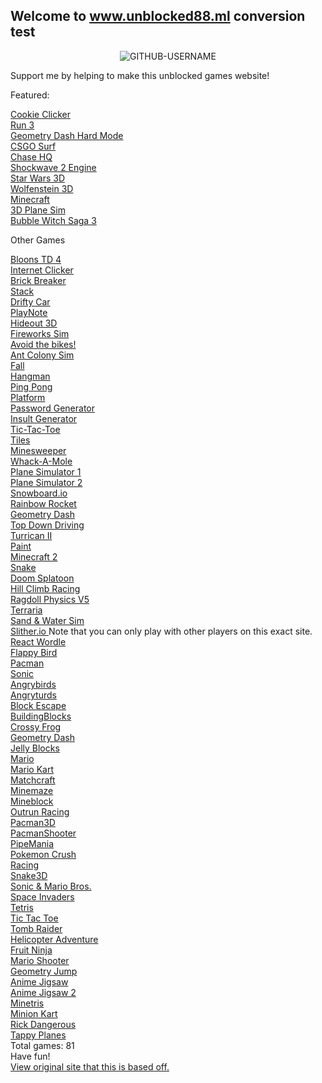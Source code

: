 ## Welcome to www.unblocked88.ml conversion test
<p align="center"> <img src="https://komarev.com/ghpvc/?username=GITHUB-USERNAME&label=Site%20views&color=ce9927&style=flat" alt="GITHUB-USERNAME" /> </p>
<p>Support me by helping to make this unblocked games website!
<br>
<p>Featured:<p>
<a href="/unblocked88.github.io/games/cookieclicker-gh-pages/cookie.html">  Cookie Clicker </a>
<br>
<a href="/unblocked88.github.io/games/run3.html">  Run 3 </a>
<br>
<a href="/unblocked88.github.io/games/geounbroken.html">  Geometry Dash Hard Mode </a>
<br>
<a href="/unblocked88.github.io/games/surf.html">  CSGO Surf </a>
<br>
<a href="/unblocked88.github.io/games/Chase HQ.html">  Chase HQ </a>
<br>
<a href="/unblocked88.github.io/games/shockwave2-overhaul-exp2f.html">  Shockwave 2 Engine </a>
<br>
<a href="/unblocked88.github.io/games/3D Star Wars 0.9.html">  Star Wars 3D </a>
<br>
<a href="/unblocked88.github.io/games/wolf-i.html">  Wolfenstein 3D </a>
<br>
<a href="/unblocked88.github.io/games/Minecraft V6.html">  Minecraft </a>
<br>
<a href="/unblocked88.github.io/games/3D Plane Game v2.html">  3D Plane Sim </a>
<br>
<a href="/unblocked88.github.io/games/Bubble Scratch v0 (1).html">  Bubble Witch Saga 3 </a>
<br>
<p>Other Games<p>
<a href="/unblocked88.github.io/games/bloons td 4.html">  Bloons TD 4 </a>
<br>
<a href="/unblocked88.github.io/games/internetclicker.html">  Internet Clicker </a>
<br>
<a href="/unblocked88.github.io/games/brick-breaker.html">  Brick Breaker </a>
<br>
<a href="/unblocked88.github.io/games/stack.html">  Stack </a>
<br>
<a href="/unblocked88.github.io/games/drifty car.html">  Drifty Car </a>
<br>
<a href="/unblocked88.github.io/games/PlayNote v0.html">  PlayNote </a>
<br>
<a href="/unblocked88.github.io/games/Hideout 3D.html">  Hideout 3D </a>
<br>
<a href="/unblocked88.github.io/games/adjustable-fireworks.html">  Fireworks Sim
<br>
<a href="/unblocked88.github.io/games/avoid-the-bikes.html">  Avoid the bikes! </a>
<br>
<a href="/unblocked88.github.io/games/ant_colony.html">  Ant Colony Sim </a>
<br>
<a href="/unblocked88.github.io/games/fall_game.html">  Fall </a>
<br>
<a href="/unblocked88.github.io/hangman.html">  Hangman </a>
<br>
<a href="/unblocked88.github.io/games/ping-pong.html">  Ping Pong </a>
<br>
<a href="/unblocked88.github.io/games/platform.html">  Platform </a>
<br>
<a href="/unblocked88.github.io/games/randomPassword.html">  Password Generator </a>
<br>
<a href="/unblocked88.github.io/games/strange_insults.html">  Insult Generator </a>
<br>
<a href="/unblocked88.github.io/games/tic-tac-toe.html">  Tic-Tac-Toe </a>
<br>
<a href="/unblocked88.github.io/games/games/tiles.html">  Tiles </a>
<br>
<a href="/unblocked88.github.io/games/webmine.html">  Minesweeper </a>
<br>
<a href="/unblocked88.github.io/games/whack-a-mole.html">  Whack-A-Mole </a>
<br>
<a href="/unblocked88.github.io/games/3D Plane sim v1.html">  Plane Simulator 1 </a>
<br>
<a href="/unblocked88.github.io/games/3d Plane Sim.html">  Plane Simulator 2 </a>
<br>
<a href="/unblocked88.github.io/games/Snowboard Physics Test v0.html">  Snowboard.io </a>
<br>
<a href="/unblocked88.github.io/games/Rainbow Rocket v0.html">  Rainbow Rocket </a>
<br>
<a href="/unblocked88.github.io/games/Geometry Dash v1.html">  Geometry Dash </a>
<br>
<a href="/unblocked88.github.io/games/Top Down 3D City Experiment v1.html">  Top Down Driving </a>
<br>
<a href="/unblocked88.github.io/games/Turrican II.html">  Turrican II  </a>
<br>
<a href="/unblocked88.github.io/games/Paint Extended Starter Project.html">  Paint </a>
<br>
<a href="/unblocked88.github.io/games/Minecraft 3D.html">  Minecraft 2 </a>
<br>
<a href="/unblocked88.github.io/games/snake.html"> Snake </a>
<br>
<a href="/unblocked88.github.io/games/Doom Splatoon V5.html"> Doom Splatoon </a>
<br>
<a href="/unblocked88.github.io/games/Hill Climb Racing v1.html"> Hill Climb Racing </a>
<br>
<a href="/unblocked88.github.io/games/Ragdoll Physics v5.html"> Ragdoll Physics V5 </a>
<br>
<a href="/unblocked88.github.io/games/terraria.html">  Terraria </a>
<br>
<a href="/unblocked88.github.io/games/sandandwater.html">  Sand & Water Sim </a>
<br>
<a href="/unblocked88.github.io/games/slither.html">  Slither.io </a> Note that you can only play with other players on this exact site.
<br>
<a href="/unblocked88.github.io/games/wordle.html">  React Wordle </a>
<br>
<a href="/unblocked88.github.io/games/flappybird.html">  Flappy Bird </a>
<br>
<a href="/unblocked88.github.io/games/pacman2.html">  Pacman </a>
<br>
<a href="/unblocked88.github.io/games/sonic.html">  Sonic </a>
<br>
<a href="/unblocked88.github.io/games/angrybirds.html">  Angrybirds </a>
<br>
<a href="/unblocked88.github.io/games/angryturds.html">  Angryturds </a>
<br>
<a href="/unblocked88.github.io/games/blockescape.html">  Block Escape </a>
<br>
<a href="/unblocked88.github.io/games/buildingblocks.html">  BuildingBlocks </a>
<br>
<a href="/unblocked88.github.io/games/crossyfrog.html">  Crossy Frog </a>
<br>
<a href="/unblocked88.github.io/games/geodash.html">  Geometry Dash </a>
<br>
<a href="/unblocked88.github.io/games/jellyblocks.html">  Jelly Blocks </a>
<br>
<a href="/unblocked88.github.io/games/mario.html">  Mario </a>
<br>
<a href="/unblocked88.github.io/games/mariokart.html">  Mario Kart </a>
<br>
<a href="/unblocked88.github.io/games/matchcraft.html">  Matchcraft </a>
<br>
<a href="/unblocked88.github.io/games/mcmaze.html">  Minemaze </a>
<br>
<a href="/unblocked88.github.io/games/mineblock.html">  Mineblock </a>
<br>
<a href="/unblocked88.github.io/games/outrun.html">  Outrun Racing </a>
<br>
<a href="/unblocked88.github.io/games/outrun.html">  Pacman3D </a>
<br>
<a href="/unblocked88.github.io/games/pacmanfps.html">  PacmanShooter </a>
<br>
<a href="/unblocked88.github.io/games/pipemania.html">  PipeMania </a>
<br>
<a href="/unblocked88.github.io/games/pokemoncrush.html">  Pokemon Crush </a>
<br>
<a href="/unblocked88.github.io/games/racing.html">  Racing </a>
<br>
<a href="/unblocked88.github.io/games/snake3d.html">  Snake3D </a>
<br>
<a href="/unblocked88.github.io/games/sonicmario.html">  Sonic & Mario Bros. </a>
<br>
<a href="/unblocked88.github.io/games/spaceinvaders.html">  Space Invaders </a>
<br>
<a href="/unblocked88.github.io/games/tetris2.html">  Tetris </a>
<br>
<a href="/unblocked88.github.io/games/tictactoe.html">  Tic Tac Toe </a>
<br>
<a href="/unblocked88.github.io/games/tombraider.html">  Tomb Raider </a>
<br>
<a href="/unblocked88.github.io/games/heli.html">  Helicopter Adventure </a>
 <br>
<a href="/unblocked88.github.io/games/fruitninja.html">  Fruit Ninja </a>
 <br>
<a href="/unblocked88.github.io/games/mariofps.html">  Mario Shooter </a>
 <br>
<a href="/unblocked88.github.io/games/geojump.html">  Geometry Jump </a>
 <br>
<a href="/unblocked88.github.io/games/jig1.html">  Anime Jigsaw </a>
 <br>
<a href="/unblocked88.github.io/games/jig2.html">  Anime Jigsaw 2 </a>
 <br>
<a href="/unblocked88.github.io/games/mctetris.html">  Minetris </a>
 <br>
<a href="/unblocked88.github.io/games/mk.html">  Minion Kart </a>
 <br>
<a href="/unblocked88.github.io/games/rick.html">  Rick Dangerous </a>
 <br>
<a href="/unblocked88.github.io/games/tp.html">  Tappy Planes </a>
<br>
 Total games: 81
 <br>
 Have fun!
 <br>
<a href="https://www.unblocked88.ml" class="btn btn-github"><span class="icon"></span>View original site that this is based off.</a>
</section>
        

